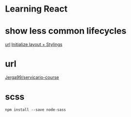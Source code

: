 # Learning React

# show less common lifecycles

[url](http://projects.wojtekmaj.pl/react-lifecycle-methods-diagram/)
[Initialize layout + Stylings](https://github.com/Jerga99/servicario-course/commit/50f020489fa9e4b1a8337a10b21d112f5e49bf13)

# url

[Jerga99/servicario-course](https://github.com/Jerga99/servicario-course)

# scss

```
npm install --save node-sass
```

